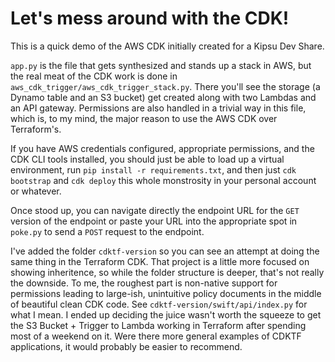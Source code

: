 
# Let's mess around with the CDK!

This is a quick demo of the AWS CDK initially created for a Kipsu Dev Share.

`app.py` is the file that gets synthesized and stands up a stack in AWS, but the real meat of the CDK work is done in `aws_cdk_trigger/aws_cdk_trigger_stack.py`. There you'll see the storage (a Dynamo table and an S3 bucket) get created along with two Lambdas and an API gateway. Permissions are also handled in a trivial way in this file, which is, to my mind, the major reason to use the AWS CDK over Terraform's. 

If you have AWS credentials configured, appropriate permissions, and the CDK CLI tools installed, you should just be able to load up a virtual environment, run `pip install -r requirements.txt`, and then just `cdk bootstrap` and `cdk deploy` this whole monstrosity in your personal account or whatever.

Once stood up, you can navigate directly the endpoint URL for the `GET` version of the endpoint or paste your URL into the appropriate spot in `poke.py` to send a `POST` request to the endpoint.

I've added the folder `cdktf-version` so you can see an attempt at doing the same thing in the Terraform CDK. That project is a little more focused on showing inheritence, so while the folder structure is deeper, that's not really the downside. To me, the roughest part is non-native support for permissions leading to large-ish, unintuitive policy documents in the middle of beautiful clean CDK code. See `cdktf-version/swift/api/index.py` for what I mean. I ended up deciding the juice wasn't worth the squeeze to get the S3 Bucket + Trigger to Lambda working in Terraform after spending most of a weekend on it. Were there more general examples of CDKTF applications, it would probably be easier to recommend. 
